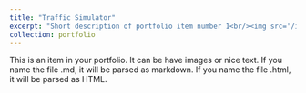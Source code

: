 ```yaml
---
title: "Traffic Simulator"
excerpt: "Short description of portfolio item number 1<br/><img src='/images/Screenshot 2021-06-10 at 17.54.49.png'>"
collection: portfolio
---
```


This is an item in your portfolio. It can be have images or nice text. If you name the file .md, it will be parsed as markdown. If you name the file .html, it will be parsed as HTML.
